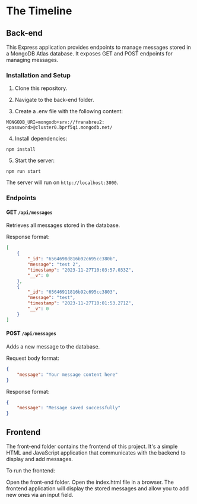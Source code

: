 # The Timeline

## Back-end

This Express application provides endpoints to manage messages stored in a MongoDB Atlas database. It exposes GET and POST endpoints for managing messages.

### Installation and Setup

1. Clone this repository.

2. Navigate to the back-end folder.

3. Create a .env file with the following content:

`MONGODB_URI=mongodb+srv://franabreu2:<password>@cluster0.bprf5qi.mongodb.net/`

4. Install dependencies:

`npm install`

5. Start the server:

`npm run start`

The server will run on `http://localhost:3000`.

### Endpoints

#### GET `/api/messages`

Retrieves all messages stored in the database.

Response format:

```JSON
[
    {
        "_id": "6564698d816b92c695cc380b",
        "message": "test 2",
        "timestamp": "2023-11-27T10:03:57.033Z",
        "__v": 0
    },
    {
        "_id": "65646911816b92c695cc3803",
        "message": "test",
        "timestamp": "2023-11-27T10:01:53.271Z",
        "__v": 0
    }
]

```

#### POST `/api/messages`

Adds a new message to the database.

Request body format:

```JSON
{
    "message": "Your message content here"
}

```

Response format:

```JSON
{
    "message": "Message saved successfully"
}
```

## Frontend

The front-end folder contains the frontend of this project. It's a simple HTML and JavaScript application that communicates with the backend to display and add messages.

To run the frontend:

Open the front-end folder.
Open the index.html file in a browser.
The frontend application will display the stored messages and allow you to add new ones via an input field.
